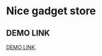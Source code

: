 # Nice gadget store

## DEMO LINK

[DEMO LINK](https://Oleksandr-Filo.github.io/nice-gadgets-store).
